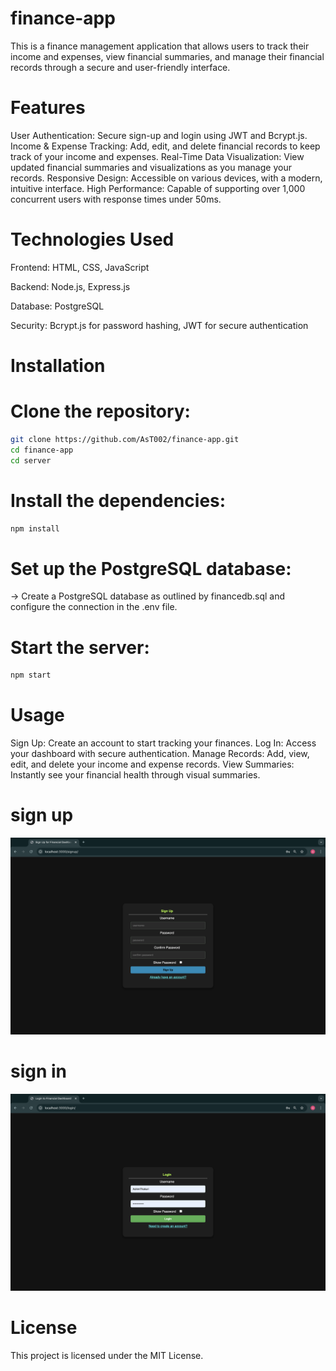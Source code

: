 # finance-app

This is a finance management application that allows users to track their income and expenses, view financial summaries, and manage their financial records through a secure and user-friendly interface.

# Features
User Authentication: Secure sign-up and login using JWT and Bcrypt.js.
Income & Expense Tracking: Add, edit, and delete financial records to keep track of your income and expenses.
Real-Time Data Visualization: View updated financial summaries and visualizations as you manage your records.
Responsive Design: Accessible on various devices, with a modern, intuitive interface.
High Performance: Capable of supporting over 1,000 concurrent users with response times under 50ms.

# Technologies Used
Frontend: HTML, CSS, JavaScript

Backend: Node.js, Express.js

Database: PostgreSQL

Security: Bcrypt.js for password hashing, JWT for secure authentication

# Installation

# Clone the repository:
```bash
git clone https://github.com/AsT002/finance-app.git
cd finance-app
cd server
```

# Install the dependencies:
```bash
npm install
```

# Set up the PostgreSQL database:
-> Create a PostgreSQL database as outlined by financedb.sql and configure the connection in the .env file.

# Start the server: 
```bash
npm start
```

# Usage
Sign Up: Create an account to start tracking your finances.
Log In: Access your dashboard with secure authentication.
Manage Records: Add, view, edit, and delete your income and expense records.
View Summaries: Instantly see your financial health through visual summaries.

# sign up 
<img src="https://github.com/AsT002/finance-app/blob/main/Screenshot%202024-08-21%20at%206.57.05%20PM.png">

# sign in
<img src="https://github.com/AsT002/finance-app/blob/main/Screenshot%202024-08-21%20at%206.57.13%20PM.png">

# License
This project is licensed under the MIT License.

